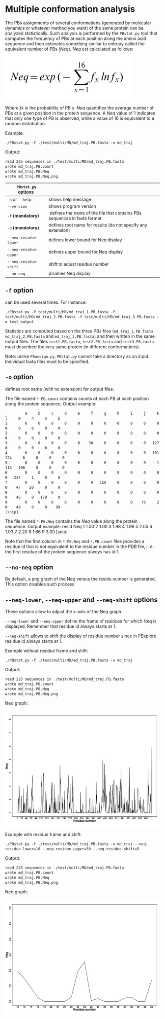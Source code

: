 # Multiple conformation analysis #

The PBs assignments of several conformations (generated by molecular dynamics or whatever method you want) of the same protein can be analyzed statistically. Such analysis is performed by the `PBstat.py` tool that computes the frequency of PBs at each position along the amino acid sequence and then estimates something similar to entropy called the equivalent number of PBs (*Neq*). *Neq* est calculated as follows:

![Neq](img/Neq.jpg)

Where *fx* is the probability of PB *x*. *Neq* quantifies the average number of PBs at a given position in the protein sequence. A *Neq* value of 1 indicates that only one type of PB is observed, while a value of 16 is equivalent to a random distribution. 

Example:

    ./PBstat.py -f ./test/multi/MD/md_traj.PB.fasta -o md_traj

Output:

    read 225 sequences in ./test/multi/MD/md_traj.PB.fasta
    wrote md_traj.PB.count
    wrote md_traj.PB.Neq
    wrote md_traj.PB.Neq.png

| `PBstat.py` options                                                                             ||
|-----------------------|--------------------------------------------------------------------------|
| `-h` or `--help`      | shows help message                                                       |
| `--version`           | shows program version                                                    |
| `-f` **(mandatory)**  | defines the name of the file that contains PBs sequences in fasta format |
| `-o` **(mandatory)**  | defines root name for results (do not specify any extension)             |
| `--neq-residue-lower` | defines lower bound for Neq display                                      |
| `--neq-residue-upper` | defines upper bound for Neq display                                      |
| `--neq-residue-shift` | shift to adjust residue number                                           |
| `--no-neq`            | disables Neq display                                                     |


## `-f` option
can be used several times. For instance:

    ./PBstat.py -f test/multi/MD/md_traj_1.PB.fasta -f test/multi/MD/md_traj_2.PB.fasta -f test/multi/MD/md_traj_3.PB.fasta -o test_output

Statistics are computed based on the three PBs files (`md_traj_1.PB.fasta`, `md_traj_2.PB.fasta` and `md_traj_3.PB.fasta`) and then written in the same output files. The files `test1.PB.fasta`, `test2.PB.fasta` and `test3.PB.fasta` must described the very same protein (in different conformations).

Note: unlike `PBassign.py`, `PBstat.py` cannot take a directory as an input. Individual fasta files must to be specified.

## `-o` option
defines root name (with no extension) for output files. 

The file named `*.PB.count` contains counts of each PB at each position along the protein sequence. Output example:

             a     b     c     d     e     f     g     h     i     j     k     l     m     n     o     p
    1        0     0     0     0     0     0     0     0     0     0     0     0     0     0     0     0
    2        0     0     0     0     0     0     0     0     0     0     0     0     0     0     0     0
    3        0     0     0     0     0    98     0     0     0     0   127     0     0     0     0     0
    4        0     0     0     0     0     0     0     0     0     0   101   124     0     0     0     0
    5        0     0     0     0     0     0     0     0     0     0     1   118   106     0     0     0
    6        0     0     0     0     0     0     0     0     0     0     0     0   224     1     0     0
    7        0     0     0     0     0     0   158     0     0     0     0     0    47    20     0     0
    8        0     0     0     0     0     0     0     0     0     0     0     0    46     0   179     0
    9        0     0     0     0     0     0     0     0     0    76     2     0    48     0     0    99
    [snip]


The file named `*.PB.Neq` contains the *Neq* value along the protein sequence. Output example:
    resid      Neq 
    1          1.00 
    2          1.00 
    3          1.98 
    4          1.99 
    5          2.05 
    6          1.03 
    7          2.20 
    8          1.66 
    9          3.00 
    [snip]

Note that the first column in `*.PB.Neq` and `*.PB.count` files provides a residue id that is not equivalent to the residue number in the PDB file, i. e. the first residue of the protein sequence *always* has id 1. 

## `--no-neq` option

By default, a png graph of the Neq versus the residu number is generated. This option disables such process


## `--neq-lower`, `--neq-upper` and `--neq-shift` options

These options allow to adjust the x-axis of the Neq graph. 

`--neq-lower` and `--neq-upper` define the frame of residues for which Neq is displayed. Remember that residue id always starts at 1.

`--neq-shift` allows to shift the display of residue number since in PBxplore residue id always starts at 1.

Example without residue frame and shift:

    ./PBstat.py -f ./test/multi/MD/md_traj.PB.fasta -o md_traj

Output:

    read 225 sequences in ./test/multi/MD/md_traj.PB.fasta
    wrote md_traj.PB.count
    wrote md_traj.PB.Neq
    wrote md_traj.PB.Neq.png

Neq graph:

![Neq without frame and shift](img/md_traj.PB.Neq.1.jpg)


Example with residue frame and shift:

    ./PBstat.py -f ./test/multi/MD/md_traj.PB.fasta -o md_traj --neq-residue-lower=10 --neq-residue-upper=30 --neq-residue-shift=5

Output:

    read 225 sequences in ./test/multi/MD/md_traj.PB.fasta
    wrote md_traj.PB.count
    wrote md_traj.PB.Neq
    wrote md_traj.PB.Neq.png

Neq graph:

![Neq with frame and shift](img/md_traj.PB.Neq.2.jpg)



